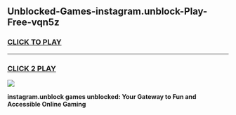 
## Unblocked-Games-instagram.unblock-Play-Free-vqn5z
<h3>
<a href="https://premium76.site?title=instagram.unblock&ref=18A1">CLICK TO PLAY</a></h3>
<hr>

<h3>
<a href="https://premium76.site?title=instagram.unblock&ref=18A1">CLICK 2 PLAY</a>
  
</h3>

<a href="https://premium76.site?title=instagram.unblock&ref=18A1"><img src="https://clearcache.store/games.png"></a>


**instagram.unblock games unblocked: Your Gateway to Fun and Accessible Online Gaming**
